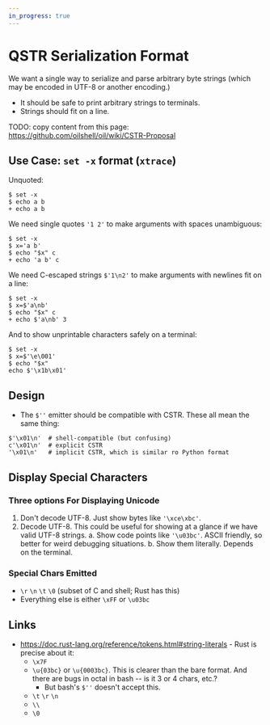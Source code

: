 ```yaml
---
in_progress: true
---
```


QSTR Serialization Format
=========================

We want a single way to serialize and parse arbitrary byte strings (which may
be encoded in UTF-8 or another encoding.)

- It should be safe to print arbitrary strings to terminals.
- Strings should fit on a line.

TODO: copy content from this page:
<https://github.com/oilshell/oil/wiki/CSTR-Proposal>

<div id="toc">
</div>

## Use Case: `set -x` format (`xtrace`)

Unquoted:

```
$ set -x
$ echo a b
+ echo a b
```

We need single quotes `'1 2'` to make arguments with spaces unambiguous:

```
$ set -x
$ x='a b'
$ echo "$x" c
+ echo 'a b' c
```

We need C-escaped strings `$'1\n2'` to make arguments with newlines fit on a
line:

```
$ set -x
$ x=$'a\nb'
$ echo "$x" c
+ echo $'a\nb' 3
```

And to show unprintable characters safely on a terminal:

```
$ set -x
$ x=$'\e\001'
$ echo "$x"
echo $'\x1b\x01'
```

## Design

- The `$''` emitter should be compatible with CSTR.  These all mean the same thing:

```
$'\x01\n'  # shell-compatible (but confusing)
c'\x01\n'  # explicit CSTR
'\x01\n'   # implicit CSTR, which is similar ro Python format
```

## Display Special Characters

### Three options For Displaying Unicode


1. Don't decode UTF-8.  Just show bytes like `'\xce\xbc'`.
2. Decode UTF-8.  This could be useful for showing at a glance if we have valid
   UTF-8 strings.
   a. Show code points like `'\u03bc'`.  ASCII friendly, so better for weird
   debugging situations.
   b. Show them literally.  Depends on the terminal.

### Special Chars Emitted

- `\r` `\n` `\t` `\0` (subset of C and shell; Rust has this)
- Everything else is either `\xFF` or `\u03bc`

## Links

- <https://doc.rust-lang.org/reference/tokens.html#string-literals> - Rust is
  precise about it:
  - `\x7F`
  - `\u{03bc}` or `\u{0003bc}`.  This is clearer than the bare format.  And
    there are bugs in octal in bash -- is it 3 or 4 chars, etc.?
    - But bash's `$''` doesn't accept this.
  - `\t` `\r` `\n`
  - `\\`
  - `\0`
